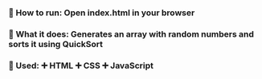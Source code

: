 ### :large_blue_diamond: How to run: Open index.html in your browser

### :large_orange_diamond: What it does: Generates an array with random numbers and sorts it using QuickSort

### :red_circle: Used: :heavy_plus_sign: HTML :heavy_plus_sign: CSS :heavy_plus_sign: JavaScript
